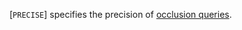 [`PRECISE`] specifies the precision of
[occlusion queries](https://www.khronos.org/registry/vulkan/specs/1.3-extensions/html/vkspec.html#queries-occlusion).